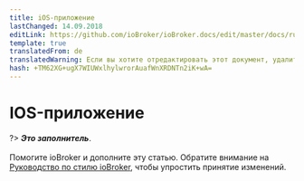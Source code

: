 ```yaml
---
title: iOS-приложение
lastChanged: 14.09.2018
editLink: https://github.com/ioBroker/ioBroker.docs/edit/master/docs/ru/cloud/iosapp.md
template: true
translatedFrom: de
translatedWarning: Если вы хотите отредактировать этот документ, удалите поле «translatedFrom», в противном случае этот документ будет снова автоматически переведен
hash: +TM62XG+ugX7WIUWxlhylwrorAuafWnXRDNTn2iK+wA=
---
```

# IOS-приложение
?> ***Это заполнитель***.<br><br> Помогите ioBroker и дополните эту статью. Обратите внимание на [Руководство по стилю ioBroker](https://www.iobroker.net/#de/documentation/community/styleguidedoc.md), чтобы упростить принятие изменений.
